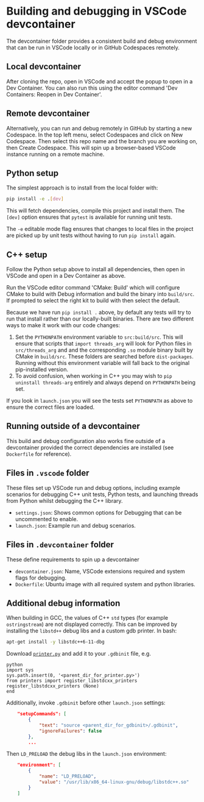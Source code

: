 # Building and debugging in VSCode devcontainer

The devcontainer folder provides a consistent build and debug environment that can be run in VSCode locally or in GitHub Codespaces remotely.

## Local devcontainer

After cloning the repo, open in VSCode and accept the popup to open in a Dev Container. You can also run this using the editor command 'Dev Containers: Reopen in Dev Container'.

## Remote devcontainer

Alternatively, you can run and debug remotely in GitHub by starting a new Codespace. In the top left menu, select Codespaces and click on New Codespace. Then select this repo name and the branch you are working on, then Create Codespace. This will spin up a browser-based VSCode instance running on a remote machine.

## Python setup

The simplest approach is to install from the local folder with:

```sh
pip install -e .[dev]
```

This will fetch dependencies, compile this project and install them. The `[dev]` option ensures that `pytest` is available for running unit tests.

The `-e` editable mode flag ensures that changes to local files in the project are picked up by unit tests without having to run `pip install` again.

## C++ setup

Follow the Python setup above to install all dependencies, then open in VSCode and open in a Dev Container as above.

Run the VSCode editor command 'CMake: Build' which will configure CMake to build with Debug information and build the binary into `build/src`. If prompted to select the right kit to build with then select the default.

Because we have run `pip install .` above, by default any tests will try to run that install rather than our locally-built binaries. There are two different ways to make it work with our code changes:

1. Set the `PYTHONPATH` environment variable to `src:build/src`. This will ensure that scripts that `import threads_arg` will look for Python files in `src/threads_arg` and and the corresponding `.so` module binary built by CMake in `build/src`. These folders are searched before `dist-packages`. Running without this environment variable will fall back to the original pip-installed version.
2. To avoid confusion, when working in C++ you may wish to `pip uninstall threads-arg` entirely and always depend on `PYTHONPATH` being set.

If you look in `launch.json` you will see the tests set `PYTHONPATH` as above to ensure the correct files are loaded.

## Running outside of a devcontainer

This build and debug configuration also works fine outside of a devcontainer provided the correct dependencies are installed (see `Dockerfile` for reference).

## Files in `.vscode` folder

These files set up VSCode run and debug options, including example scenarios for debugging C++ unit tests, Python tests, and launching threads from Python whilst debugging the C++ library.

- `settings.json`: Shows common options for Debugging that can be uncommented to enable.
- `launch.json`: Example run and debug scenarios.

## Files in `.devcontainer` folder

These define requirements to spin up a devcontainer

- `devcontainer.json`: Name, VSCode extensions required and system flags for debugging.
- `Dockerfile`: Ubuntu image with all required system and python libraries.

## Additional debug information

When building in GCC, the values of C++ `std` types (for example `ostringstream`) are not displayed correctly. This can be improved by installing the `libstd++` debug libs and a custom gdb printer. In bash:

```sh
apt-get install -y libstdc++6-11-dbg
```

Download [`printer.py`](https://github.com/gcc-mirror/gcc/blob/master/libstdc%2B%2B-v3/python/libstdcxx/v6/printers.py) and add it to your `.gdbinit` file, e.g.

```
python
import sys
sys.path.insert(0, '<parent_dir_for_printer.py>')
from printers import register_libstdcxx_printers
register_libstdcxx_printers (None)
end
```

Additionally, invoke `.gdbinit` before other `launch.json` settings:

```json
    "setupCommands": [
        {
            "text": "source <parent_dir_for_gdbinit>/.gdbinit",
            "ignoreFailures": false
        },
        ...
```

Then `LD_PRELOAD` the debug libs in the `launch.json` environment:

```json
    "environment": [
        {
            "name": "LD_PRELOAD",
            "value": "/usr/lib/x86_64-linux-gnu/debug/libstdc++.so"
        }
    ]
```
